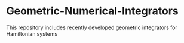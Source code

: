 # Geometric-Numerical-Integrators
This repository includes recently developed geometric integrators for Hamiltonian systems
